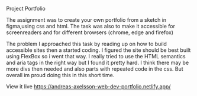 Project Portfolio

The assignment was to create your own portfolio from a sketch in figma,using css and html.
The task was also to make it accessible for screenreaders and for different browsers (chrome, edge and firefox)

The problem
I approached this task by reading up on how to build accessible sites then a started coding. I figured the site should be best built using FlexBox so i went that way. I really tried to use the HTML semantics and aria tags in the right way but I found it pretty hard. I think there may be more divs then needed and also parts with repeated code in the css. But overall im proud doing this in this short time.

View it live
https://andreas-axelsson-web-dev-portfolio.netlify.app/